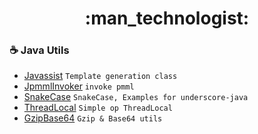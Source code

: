 <div align="center">
  <h1>:man_technologist:</h1>
</div>


### :coffee: Java Utils

- [Javassist](https://github.com/PisecesPeng/PisecesPeng.record.me/tree/master/Java/Javassist) ``` Template generation class ```
- [JpmmlInvoker](https://github.com/PisecesPeng/PisecesPeng.record.me/tree/master/Java/JpmmlInvoker) ``` invoke pmml ```
- [SnakeCase](https://github.com/PisecesPeng/PisecesPeng.record.me/tree/master/Java/SnakeCase) ``` SnakeCase, Examples for underscore-java ```
- [ThreadLocal](https://github.com/PisecesPeng/PisecesPeng.record.me/tree/master/Java/ThreadLocal) ``` Simple op ThreadLocal ```
- [GzipBase64](https://github.com/PisecesPeng/PisecesPeng.record.me/tree/master/Java/GzipBase64) ``` Gzip & Base64 utils ```
